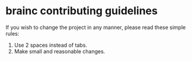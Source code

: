 # brainc contributing guidelines
If you wish to change the project in any manner, please read these simple rules:
1. Use 2 spaces instead of tabs.
2. Make small and reasonable changes.
